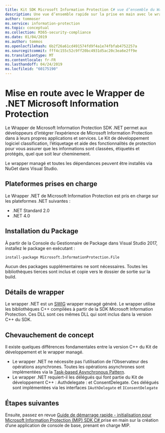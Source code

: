 ```yaml
---
title: Kit SDK Microsoft Information Protection C# vue d’ensemble du Wrapper
description: Une vue d’ensemble rapide sur la prise en main avec le wrapper .NET du SDK MIP et les différences entre le wrapper .NET et le Kit de développement logiciel C++.
author: tommoser
ms.service: information-protection
ms.topic: conceptual
ms.collection: M365-security-compliance
ms.date: 01/04/2019
ms.author: tommos
ms.openlocfilehash: 6b2f26a61cd491574fd9f4a1e74fbfab4752257a
ms.sourcegitcommit: fff4c155c52c9ff20bc4931d5ac20c3ea6e2ff9e
ms.translationtype: MT
ms.contentlocale: fr-FR
ms.lasthandoff: 04/24/2019
ms.locfileid: "60175190"
---
```

# <a name="getting-started-with-the-microsoft-information-protection-net-wrapper"></a>Mise en route avec le Wrapper de .NET Microsoft Information Protection

Le Wrapper de Microsoft Information Protection SDK .NET permet aux développeurs d’intégrer l’expérience de Microsoft Information Protection dans à leurs propres applications et services. Le Kit de développement logiciel classification, l’étiquetage et aide des fonctionnalités de protection pour vous assurer que les informations sont classées, étiquetés et protégés, quel que soit leur cheminement. 

Le wrapper managé et toutes les dépendances peuvent être installés via NuGet dans Visual Studio.

## <a name="supported-platforms"></a>Plateformes prises en charge

Le Wrapper .NET de Microsoft Information Protection est pris en charge sur les plateformes .NET suivantes :

* .NET Standard 2.0
* .NET 4.0

## <a name="installing-the-package"></a>Installation du Package

À partir de la Console du Gestionnaire de Package dans Visual Studio 2017, installez le package en exécutant :

`install-package Microsoft.InformationProtection.File`

Aucun des packages supplémentaires ne sont nécessaires. Toutes les bibliothèques tierces sont inclus et copie vers le dossier de sortie sur la build.

## <a name="wrapper-details"></a>Détails de wrapper

Le wrapper .NET est un [SWIG](https://swig.org/) wrapper managé généré. Le wrapper utilise les bibliothèques C++ compilées à partir de la SDK Microsoft Information Protection. Ces DLL sont ces mêmes DLL qui sont inclus dans la version C++ du SDK.

## <a name="concept-overlap"></a>Chevauchement de concept

Il existe quelques différences fondamentales entre la version C++ du Kit de développement et le wrapper managé.

* Le wrapper .NET ne nécessite pas l’utilisation de l’Observateur des opérations asynchrones. Toutes les opérations asynchrones sont implémentées via la [Task-based Asynchronous Pattern](https://docs.microsoft.com/en-us/dotnet/standard/asynchronous-programming-patterns/task-based-asynchronous-pattern-tap).
* Le wrapper .NET requiert-il les délégués qui font partie du Kit de développement C++ : Authdelegate : et ConsentDelegate. Ces délégués sont implémentées via les interfaces `IAuthDelegate` et `IConsentDelegate`

## <a name="next-steps"></a>Étapes suivantes

Ensuite, passez en revue [Guide de démarrage rapide - initialisation pour Microsoft Information Protection (MIP) SDK C# ](quick-app-initialization-csharp.md) prise en main sur la création d’une application de console de base, prenant en charge MIP.

